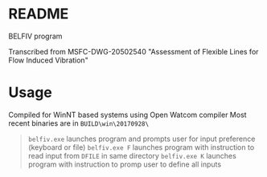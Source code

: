 # README

BELFIV program

Transcribed from MSFC-DWG-20502540
"Assessment of Flexible Lines for Flow Induced Vibration"

# Usage
Compiled for WinNT based systems using Open Watcom compiler
Most recent binaries are in `BUILD\win\20170928\`

> `belfiv.exe` launches program and prompts user for input preference (keyboard or file)
> `belfiv.exe F` launches program with instruction to read input from `DFILE` in same directory
> `belfiv.exe K` launches program with instruction to promp user to define all inputs
